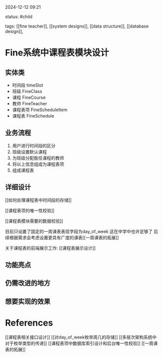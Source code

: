 2024-12-12    09:21

status: #child 

tags: [[fine teacher]],  [[system designs]], [[data structure]], [[database design]], 


# Fine系统中课程表模块设计

## 实体类

- 时间段 timeSlot
- 班级 FineClass
- 课程 FineCourse
- 教师 FineTeacher
- 课程表项 FineScheduleItem
- 课程表 FineSchedule

## 业务流程

1. 用户进行时间段的区分 
2. 班级设置默认课程 
3. 为班级分配胜任课程的教师 
4. 将以上信息组成为课程表项 
5. 组成课程表

## 详细设计

[[如何处理课程表中时间段的存储]]

[[课程表项的唯一性校验]]

[[课程表模块需要的数据校验]]

目前只设置了固定的一周课表表现字段为day_of_week
这在中学中也许足够了
后续根据需求会考虑设置更具有广度的课表[[一周课表的拓展]]

关于课程表的前端展示工作: 
[[课程表展示设计]]
## 功能亮点

## 仍需改进的地方

## 想要实现的效果


# References
[[课程表相关接口设计]]
[[对day_of_week枚举周几的存储]]
[[多层次架构系统中对于枚举类型的传递]]
[[课程表项中数据库索引设计和后台唯一性校验]]
[[一周课表的拓展]]